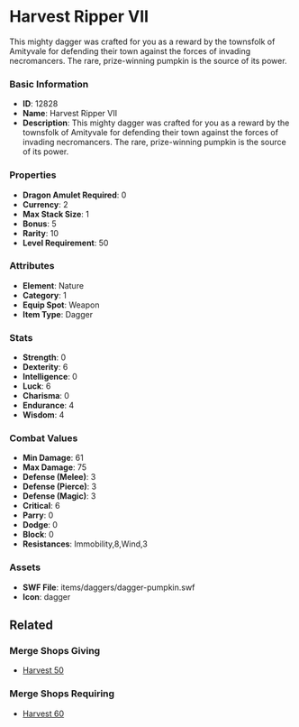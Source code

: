 # Harvest Ripper VII

This mighty dagger was crafted for you as a reward by the townsfolk of Amityvale for defending their town against the forces of invading necromancers. The rare, prize-winning pumpkin is the source of its power.

### Basic Information

- **ID**: 12828
- **Name**: Harvest Ripper VII
- **Description**: This mighty dagger was crafted for you as a reward by the townsfolk of Amityvale for defending their town against the forces of invading necromancers. The rare, prize-winning pumpkin is the source of its power.

### Properties

- **Dragon Amulet Required**: 0
- **Currency**: 2
- **Max Stack Size**: 1
- **Bonus**: 5
- **Rarity**: 10
- **Level Requirement**: 50

### Attributes

- **Element**: Nature
- **Category**: 1
- **Equip Spot**: Weapon
- **Item Type**: Dagger

### Stats

- **Strength**: 0
- **Dexterity**: 6
- **Intelligence**: 0
- **Luck**: 6
- **Charisma**: 0
- **Endurance**: 4
- **Wisdom**: 4

### Combat Values

- **Min Damage**: 61
- **Max Damage**: 75
- **Defense (Melee)**: 3
- **Defense (Pierce)**: 3
- **Defense (Magic)**: 3
- **Critical**: 6
- **Parry**: 0
- **Dodge**: 0
- **Block**: 0
- **Resistances**: Immobility,8,Wind,3

### Assets

- **SWF File**: items/daggers/dagger-pumpkin.swf
- **Icon**: dagger

## Related

### Merge Shops Giving

- [Harvest 50](../merge-shops/213-harvest-50.md)

### Merge Shops Requiring

- [Harvest 60](../merge-shops/214-harvest-60.md)

